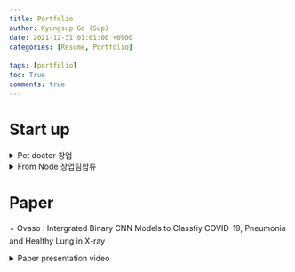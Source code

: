 ```yaml
---
title: Portfolio
author: Kyungsup Go (Sup)
date: 2021-12-31 01:01:00 +0900
categories: [Resume, Portfolio]

tags: [portfolio]
toc: True
comments: true
---
```


# Start up
<details>
<summary>Pet doctor 창업</summary>
<div markdown="1">

- AI이미지 분석으로 반려동물의 대변을 분석해 건강상태를 알려주는 솔루션
- 병원동물에게 정보제공을 가능케하는 어플리케이션 연동계획
![petdoc_ericapage](/assets/img/portfolio/petdoc_ericapage.png)
</div>
</details>

<details>
<summary>From Node 창업팀합류</summary>
<div markdown="1">

- AI이미지 분석으로 반려동물의 대변을 분석해 건강상태를 알려주는 솔루션
- 병원동물에게 정보제공을 가능케하는 어플리케이션 연동계획
![petdoc_ericapage](/assets/img/portfolio/petdoc_ericapage.png)
</div>
</details>


# Paper
⭐️ Ovaso : Intergrated Binary CNN Models to Classfiy COVID-19, Pneumonia and Healthy Lung in X-ray

<details>
<summary>Paper presentation video</summary>
<div markdown="1">

- 현재 첫 번째 revision을 끝냈습니다. (12.31.기준)
- revision을 준 한 명의 저자에게서는 okay를 받았고 , 나머지 한 명의 저자도 수정된거 반영되면 okay 사인을 준다고 합니다. 
- 아래는 발표영상입니다. 
<iframe width="750" height="450" src="https://www.youtube.com/embed/7Ehcx55TvBw" title="YouTube video player" frameborder="0" allow="accelerometer; autoplay; clipboard-write; encrypted-media; gyroscope; picture-in-picture" allowfullscreen></iframe>

</div>
</details>

